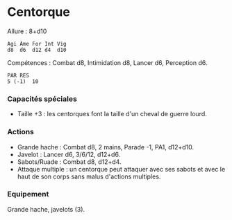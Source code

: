 # Centorque

Allure : 8+d10

	Agi	Âme	For	Int	Vig
	d8	d6	d12	d4	d10

Compétences : Combat d8, Intimidation d8, Lancer d6, Perception d6.

	PAR	RES
	5 (-1)	10

### Capacités spéciales
- Taille +3 : les centorques font la taille d'un cheval de guerre lourd.

### Actions
- Grande hache : Combat d8, 2 mains, Parade -1, PA1, d12+d10.
- Javelot : Lancer d6, 3/6/12, d12+d6.
- Sabots/Ruade : Combat d8, d12+d4.
- Attaque multiple : un centorque peut attaquer avec ses sabots et avec le haut de son corps sans malus d'actions multiples.

### Equipement
Grande hache, javelots (3).
